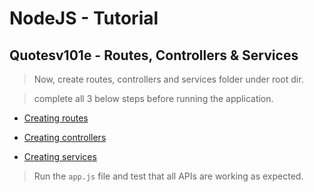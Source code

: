 # NodeJS - Tutorial

## Quotesv101e - Routes, Controllers & Services

> Now, create routes, controllers and services folder under root dir.

> complete all 3 below steps before running the application.

+ [Creating routes](routes.md)

+ [Creating controllers](controller.md)

+ [Creating services](services.md)

> Run the `app.js` file and test that all APIs are working as expected.
